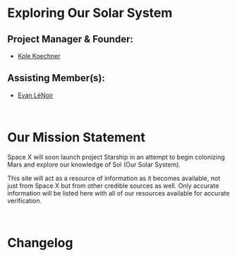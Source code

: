 # Exploring Our Solar System

## Project Manager & Founder:
- [Kole Koechner](https://github.com/KoleKoechner)

## Assisting Member(s):
- [Evan LéNoir](https://github.com/Evan-LeNoir)

<br>

# Our Mission Statement
Space X will soon launch project Starship in an attempt to begin colonizing Mars and explore our knowledge of Sol (Our Solar System).

This site will act as a resource of information as it becomes available, not just from Space X but from other credible sources as well. Only accurate information will be listed here with all of our resources available for accurate verification.

[The notation has been deleted]: # (I've updated the mission statement to make it short and catchy as possible. 6/23/2020 10:44AM.)

<br>

# Changelog




[Doc notes & comments below]: # (DO NOT DELETE THIS! Anything below this is meant to be a place to keep comments and notation.
--Use the area below to add notes so that other team players can understand what is going on at all times.
--We can also use this as instructions to help guild a team member or the entire time. We'd do this by a 'To Do'. Example: For everyone/anyone 'Team - To Do' or to target a person 'Kole - To Do' or 'Evan - To Do' etc etc.
--How you notate in md is; open and closing brackets, colon, space, hash, space, parenthesis and within the parenthesis is where you put your message. End each note with a timestamp.)

[Assiting Memebers]: # (Under the assisting members section is where contributors will be listed. Anyone who helps with this project. Also add a hyperlink to their github {or other profile}. An example of how this is done is demonstrated above. 6/19/2020)

[Changelog]: # (This will not need to be populated yet and will only contain details that a user/visitor to your site would be concerned with; not backend things. This can be stuff like 'improved load times', 'added <insert feature here>', 'revamped the UI to be streamlined' etc etc. Do not concern yourself with this just yet. Once the site is finished, deployed and sustaining a following, that's when changelog can begin to be populated. 6/19/2020)

[Kole - To Do]: # (Need to write a first draft for Starship, Earth and possibly another planet. 6/23/2020)

[Kole - Completed]: # (Completed a wire frame for the planet/spacex. Made a new folder called Resources, where a jpeg of the wireframe is saved. I've also downloaded the user guide for the Starship. 6/23/2020 10:58AM)
